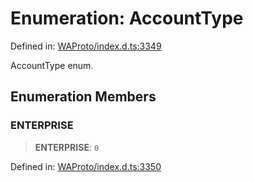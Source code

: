 # Enumeration: AccountType

Defined in: [WAProto/index.d.ts:3349](https://github.com/Fokusdotid/bail/blob/8b525f9ebcc20cb9acd0f880b6ad58976e38b117/WAProto/index.d.ts#L3349)

AccountType enum.

## Enumeration Members

### ENTERPRISE

> **ENTERPRISE**: `0`

Defined in: [WAProto/index.d.ts:3350](https://github.com/Fokusdotid/bail/blob/8b525f9ebcc20cb9acd0f880b6ad58976e38b117/WAProto/index.d.ts#L3350)
